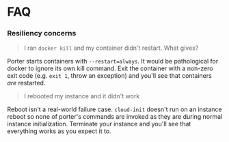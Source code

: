FAQ
===

### Resiliency concerns

> I ran `docker kill` and my container didn't restart. What gives?

Porter starts containers with `--restart=always`. It would be pathological for
docker to ignore its own kill command. Exit the container with a non-zero exit
code (e.g. `exit 1`, throw an exception) and you'll see that containers _are_
restarted.

> I rebooted my instance and it didn't work

Reboot isn't a real-world failure case. `cloud-init` doesn't run on an instance
reboot so none of porter's commands are invoked as they are during normal
instance initialization. Terminate your instance and you'll see that everything
works as you expect it to.
